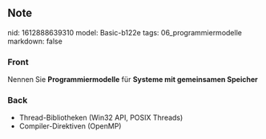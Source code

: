## Note
nid: 1612888639310
model: Basic-b122e
tags: 06_programmiermodelle
markdown: false

### Front
Nennen Sie <b>Programmiermodelle</b> für <b>Systeme mit gemeinsamen
Speicher</b>

### Back
<ul>
  <li>
    <div>
      Thread-Bibliotheken (Win32 API, POSIX Threads)
    </div>
  <li>
    <div>
      Compiler-Direktiven (OpenMP)
    </div>
</ul>
